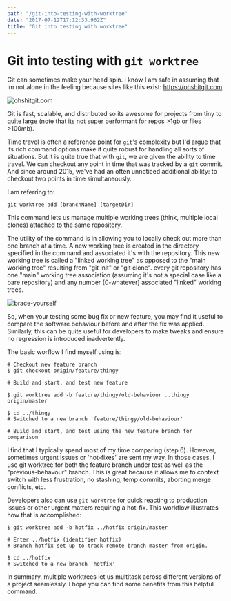 ```yaml
---
path: "/git-into-testing-with-worktree"
date: "2017-07-12T17:12:33.962Z"
title: "Git into testing with worktree"
---
```


# Git into testing with `git worktree`

Git can sometimes make your head spin. i know I am safe in assuming that im not alone in the feeling because sites like this exist: https://ohshitgit.com.

![ohshitgit.com](../images/ohshitgit.jpg)

Git is fast, scalable, and distributed so its awesome for projects from tiny to quite large (note that its not super performant for repos >1gb or files >100mb).

Time travel is often a reference point for `git`'s complexity but I'd argue that its rich command options make it quite robust for handling all sorts of situations. But it is quite true that with `git`, we are given the ability to time travel. We can checkout any point in time that was tracked by a `git` commit. And since around 2015, we've had an often unnoticed additional ability: to checkout two points in time simultaneously.

I am referring to:

`git worktree add [branchName] [targetDir]`

This command lets us manage multiple working trees (think, multiple local clones) attached to the same repository.

The utility of the command is in allowing you to locally check out more than one branch at a time. A new working tree is created in the directory specified in the command and associated it's with the repository. This new working tree is called a "linked working tree" as opposed to the "main working tree" resulting from "git init" or "git clone". every git repository has one "main" working tree association (assuming it's not a special case like a bare repository) and any number (0-whatever) associated "linked" working trees.

![brace-yourself](../images/brace.jpg)


So, when your testing some bug fix or new feature, you may find it useful to compare the software behaviour before and after the fix was applied. Similarly, this can be quite useful for developers to make tweaks and ensure no regression is introduced inadvertently.

The basic worflow I find myself using is:

```
# Checkout new feature branch
$ git checkout origin/feature/thingy

# Build and start, and test new feature

$ git worktree add -b feature/thingy/old-behaviour ..thingy origin/master

$ cd ../thingy
# Switched to a new branch 'feature/thingy/old-behaviour'

# Build and start, and test using the new feature branch for comparison
```

I find that I typically spend most of my time comparing (step 6). However, sometimes urgent issues or 'hot-fixes' are sent my way. In those cases, I use git worktree for both the feature branch under test as well as the "previous-behavour" branch. This is great because it allows me to context switch with less frustration, no stashing, temp commits, aborting merge conflicts, etc.

Developers also can use `git worktree` for quick reacting to production issues or other urgent matters requiring a hot-fix. This workflow illustrates how that is accomplished:
```
$ git worktree add -b hotfix ../hotfix origin/master

# Enter ../hotfix (identifier hotfix)
# Branch hotfix set up to track remote branch master from origin.

$ cd ../hotfix
# Switched to a new branch 'hotfix'

```

In summary, multiple worktrees let us multitask across different versions of a project seamlessly. I hope you can find some benefits from this helpful command.
